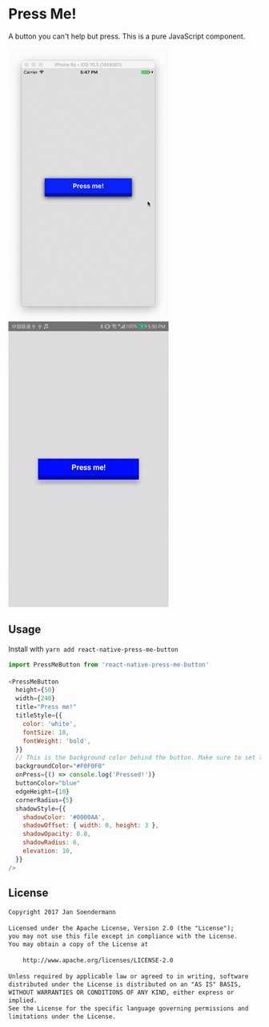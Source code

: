 # Press Me!

A button you can't help but press. This is a pure JavaScript component.

![react-native-press-me-button demo](https://github.com/jsoendermann/react-native-press-me-button/raw/master/imgs/ios.gif)
![react-native-press-me-button demo](https://github.com/jsoendermann/react-native-press-me-button/raw/master/imgs/android.gif)

## Usage

Install with `yarn add react-native-press-me-button`

```javascript
import PressMeButton from 'react-native-press-me-button'

<PressMeButton
  height={50}
  width={240}
  title="Press me!"
  titleStyle={{
    color: 'white',
    fontSize: 18,
    fontWeight: 'bold',
  }}
  // This is the background color behind the button. Make sure to set this prop!
  backgroundColor="#F0F0F0"
  onPress={() => console.log('Pressed!')}
  buttonColor="blue"
  edgeHeight={10}
  cornerRadius={5}
  shadowStyle={{
    shadowColor: '#0000AA',
    shadowOffset: { width: 0, height: 3 },
    shadowOpacity: 0.8,
    shadowRadius: 6,
    elevation: 10,
  }}
/>
```

## License

```
Copyright 2017 Jan Soendermann

Licensed under the Apache License, Version 2.0 (the "License");
you may not use this file except in compliance with the License.
You may obtain a copy of the License at

    http://www.apache.org/licenses/LICENSE-2.0

Unless required by applicable law or agreed to in writing, software
distributed under the License is distributed on an "AS IS" BASIS,
WITHOUT WARRANTIES OR CONDITIONS OF ANY KIND, either express or implied.
See the License for the specific language governing permissions and
limitations under the License.
```
